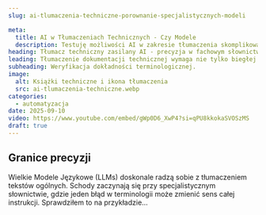 ```yaml
---
slug: ai-tlumaczenia-techniczne-porownanie-specjalistycznych-modeli

meta:
  title: AI w Tłumaczeniach Technicznych - Czy Modele
  description: Testuję możliwości AI w zakresie tłumaczenia skomplikowanych dokumentów technicznych i instrukcji z polskiego na angielski.
heading: Tłumacz techniczny zasilany AI - precyzja w fachowym słownictwie.
leading: Tłumaczenie dokumentacji technicznej wymaga nie tylko biegłej znajomości języka, ale przede wszystkim fachowej wiedzy. Błędy mogą kosztować bardzo dużo. Czy AI jest w stanie dostarczyć tłumaczenia, które spełniają rygorystyczne normy branżowe, czy nadal wymaga to interwencji człowieka?
subheading: Weryfikacja dokładności terminologicznej.
image:
  alt: Książki techniczne i ikona tłumaczenia
  src: ai-tlumaczenia-techniczne.webp
categories:
  - automatyzacja
date: 2025-09-10
video: https://www.youtube.com/embed/gWp0D6_XwP4?si=qPU8kkokaSVOSzMS
draft: true
---
```


## Granice precyzji

Wielkie Modele Językowe (LLMs) doskonale radzą sobie z tłumaczeniem tekstów ogólnych. Schody zaczynają się przy specjalistycznym słownictwie, gdzie jeden błąd w terminologii może zmienić sens całej instrukcji. Sprawdziłem to na przykładzie...
